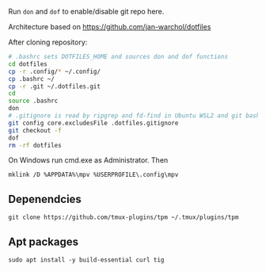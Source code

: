 Run `don` and `dof` to enable/disable git repo here.

Architecture based on https://github.com/jan-warchol/dotfiles

After cloning repository:

```bash
# .bashrc sets DOTFILES_HOME and sources don and dof functions
cd dotfiles
cp -r .config/* ~/.config/
cp .bashrc ~/
cp -r .git ~/.dotfiles.git
cd
source .bashrc
don
# .gitignore is read by ripgrep and fd-find in Ubuntu WSL2 and git bash, so I need to use different file name
git config core.excludesFile .dotfiles.gitignore
git checkout -f
dof
rm -rf dotfiles
```

On Windows run cmd.exe as Administrator. Then

```
mklink /D %APPDATA%\mpv %USERPROFILE\.config\mpv
```

## Depenendcies

`git clone https://github.com/tmux-plugins/tpm ~/.tmux/plugins/tpm`

## Apt packages

`sudo apt install -y build-essential curl tig`
